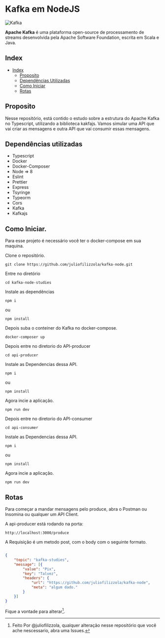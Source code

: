 # Kafka em NodeJS

![Kafka](https://www.grandeporte.com.br/img/blog/kafka/kafka.jpg)

**Apache Kafka** é uma plataforma open-source de processamento de streams desenvolvida pela Apache Software Foundation, escrita em Scala e Java. 

## Index
- [Index](#kafka-em-nodejs)
  - [Proposito](#proposito)
  - [Dependências Utilizadas](#dependências-utilizadas)
  - [Como Iniciar](#como-iniciar)
  - [Rotas](#rotas)


## Proposito

Nesse repositório, está contido o estudo sobre a estrutura do Apache Kafka no Typescript, utilizando a biblioteca kakfajs.
Vamos simular uma API que vai criar as mensagens e outra API que vai consumir essas mensagens.


## Dependências utilizadas

- Typescript
- Docker
- Docker-Composer
- Node => 8
- Eslint
- Prettier
- Express
- Tsyringe
- Typeorm
- Cors
- Kafka
- Kafkajs

## Como Iniciar.

Para esse projeto é necessário você ter o docker-compose em sua maquina.

Clone o repositório.

`git clone https://github.com/juliofilizzola/kafka-node.git `

Entre no diretório

`cd kafka-node-studies`

Instale as dependências

`npm i`

ou 

`npm install`

Depois suba o conteiner do Kafka no docker-compose.

`docker-composer up`

Depois entre no diretorio do API-producer

`cd api-producer`

Instale as Dependencias dessa API.

`npm i`

ou 

`npm install`

Agora incie a aplicação.

`npm run dev`

Depois entre no diretorio do API-consumer

`cd api-consumer`

Instale as Dependencias dessa API.

`npm i`

ou 

`npm install`

Agora incie a aplicação.

`npm run dev`


## Rotas

Para começar a mandar mensagens pelo produce, abra o Postman ou Insomina ou qualquer um API Client.

A api-producer está rodando na porta:

`http://localhost:3000/produce`

A Requisição é um metodo post, com o body com o seguinte formato.

```json

{
    "topic": "kafka-studies",
    "message": [{
        "value": "Pix",
        "key": "Talvez",
        "headers": {
            "url": "https://github.com/juliofilizzola/kafka-node",
            "meta": "algum dado."
        }
    }]
}

```


Fique a vontade para alterar[^note].

[^note]:
    Feito Por @juliofilizzola, qualquer alteração nesse repositório que você ache nescessario, abra uma Issues.
